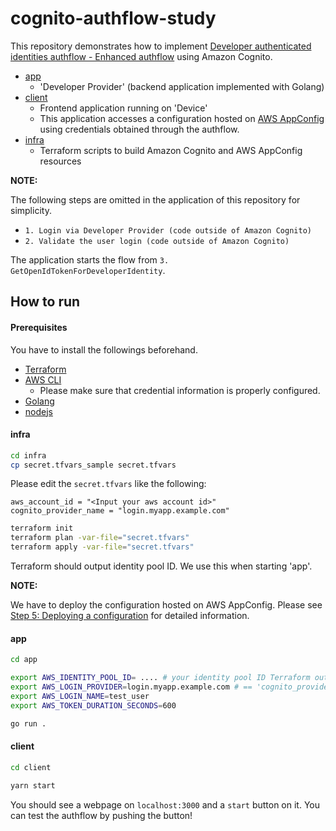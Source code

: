 # cognito-authflow-study

This repository demonstrates how to implement [Developer authenticated identities authflow - Enhanced authflow](https://docs.aws.amazon.com/cognito/latest/developerguide/authentication-flow.html) using Amazon Cognito.

- [app](./app)
  - 'Developer Provider' (backend application implemented with Golang)
- [client](./client)
  - Frontend application running on 'Device' 
  - This application accesses a configuration hosted on [AWS AppConfig](https://docs.aws.amazon.com/appconfig/latest/userguide/what-is-appconfig.html) using credentials obtained through the authflow.
- [infra](./infra) 
  - Terraform scripts to build Amazon Cognito and AWS AppConfig resources 

**NOTE:**

The following steps are omitted in the application of this repository for simplicity.

- `1. Login via Developer Provider (code outside of Amazon Cognito)`
- `2. Validate the user login (code outside of Amazon Cognito)`

The application starts the flow from `3. GetOpenIdTokenForDeveloperIdentity`.


## How to run

#### Prerequisites

You have to install the followings beforehand.

- [Terraform](https://developer.hashicorp.com/terraform/downloads)
- [AWS CLI](https://docs.aws.amazon.com/cli/latest/userguide/getting-started-install.html)
  - Please make sure that credential information is properly configured.
- [Golang](https://go.dev/doc/install)
- [nodejs](https://nodejs.org/en)

#### infra

```bash
cd infra
cp secret.tfvars_sample secret.tfvars
```

Please edit the `secret.tfvars` like the following:

```
aws_account_id = "<Input your aws account id>" 
cognito_provider_name = "login.myapp.example.com"
```


```bash
terraform init
terraform plan -var-file="secret.tfvars"
terraform apply -var-file="secret.tfvars"

```

Terraform should output identity pool ID. We use this when starting 'app'.

**NOTE:**

We have to deploy the configuration hosted on AWS AppConfig.
Please see [Step 5: Deploying a configuration](https://docs.aws.amazon.com/appconfig/latest/userguide/appconfig-deploying.html) for detailed information.



#### app

```bash
cd app

export AWS_IDENTITY_POOL_ID= .... # your identity pool ID Terraform outputs
export AWS_LOGIN_PROVIDER=login.myapp.example.com # == 'cognito_provider_name' in secret.tfvars
export AWS_LOGIN_NAME=test_user
export AWS_TOKEN_DURATION_SECONDS=600
```

```bash
go run .
```

#### client

```bash
cd client

yarn start
```

You should see a webpage on `localhost:3000` and a `start` button on it.
You can test the authflow by pushing the button!

